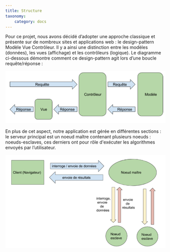 ```yaml
---
title: Structure
taxonomy:
    category: docs
---
```


Pour ce projet, nous avons décidé d’adopter une approche classique et présente sur de nombreux sites et applications web : le design-pattern Modèle Vue Contrôleur.
Il y a ainsi une distinction entre les modèles (données), les vues (affichage) et les contrôleurs (logique). 
Le diagramme ci-dessous démontre comment ce design-pattern agit lors d’une boucle requête/réponse :

![](diagram-01.png)

En plus de cet aspect, notre application est gérée en différentes sections : le serveur principal est un noeud maître contenant plusieurs noeuds : noeuds-esclaves, ces derniers ont pour rôle d'exécuter les algorithmes envoyés par l’utilisateur.

![](diagram-02.png)

